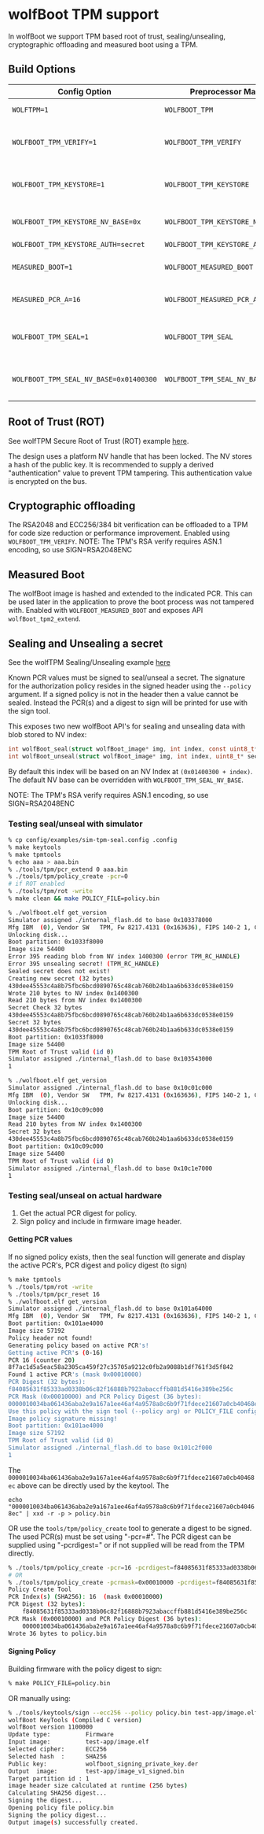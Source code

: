 # wolfBoot TPM support

In wolfBoot we support TPM based root of trust, sealing/unsealing, cryptographic offloading and measured boot using a TPM.

## Build Options

| Config Option | Preprocessor Macro | Description                         |
| ------------- | ------------------ | ----------------------------------- |
| `WOLFTPM=1`   | `WOLFBOOT_TPM`     | Enables wolfTPM support |
| `WOLFBOOT_TPM_VERIFY=1` | `WOLFBOOT_TPM_VERIFY` | Enables cryptographic offloading for RSA2048 and ECC256/384 to the TPM. |
| `WOLFBOOT_TPM_KEYSTORE=1` | `WOLFBOOT_TPM_KEYSTORE` | Enables TPM based root of trust. NV Index must store a hash of the trusted public key. |
| `WOLFBOOT_TPM_KEYSTORE_NV_BASE=0x` | `WOLFBOOT_TPM_KEYSTORE_NV_BASE=0x` | NV index in platform range 0x1400000 - 0x17FFFFF. |
| `WOLFBOOT_TPM_KEYSTORE_AUTH=secret` | `WOLFBOOT_TPM_KEYSTORE_AUTH` | Password for NV access |
| `MEASURED_BOOT=1` | `WOLFBOOT_MEASURED_BOOT` | Enable measured boot. Extend PCR with wolfBoot hash. |
| `MEASURED_PCR_A=16` | `WOLFBOOT_MEASURED_PCR_A=16` | The PCR index to use. See [docs/measured_boot.md](/docs/measured_boot.md). |
| `WOLFBOOT_TPM_SEAL=1` | `WOLFBOOT_TPM_SEAL` | Enables support for sealing/unsealing based on PCR policy signed externally. |
| `WOLFBOOT_TPM_SEAL_NV_BASE=0x01400300` | `WOLFBOOT_TPM_SEAL_NV_BASE` | To override the default sealed blob storage location in the platform hierarchy. |

## Root of Trust (ROT)

See wolfTPM Secure Root of Trust (ROT) example [here](https://github.com/wolfSSL/wolfTPM/tree/master/examples/boot).

The design uses a platform NV handle that has been locked. The NV stores a hash of the public key. It is recommended to supply a derived "authentication" value to prevent TPM tampering. This authentication value is encrypted on the bus.

## Cryptographic offloading

The RSA2048 and ECC256/384 bit verification can be offloaded to a TPM for code size reduction or performance improvement. Enabled using `WOLFBOOT_TPM_VERIFY`.
NOTE: The TPM's RSA verify requires ASN.1 encoding, so use SIGN=RSA2048ENC

## Measured Boot

The wolfBoot image is hashed and extended to the indicated PCR. This can be used later in the application to prove the boot process was not tampered with. Enabled with `WOLFBOOT_MEASURED_BOOT` and exposes API `wolfBoot_tpm2_extend`.

## Sealing and Unsealing a secret

See the wolfTPM Sealing/Unsealing example [here](https://github.com/wolfSSL/wolfTPM/tree/secret_seal/examples/boot#secure-boot-encryption-key-storage)

Known PCR values must be signed to seal/unseal a secret. The signature for the authorization policy resides in the signed header using the `--policy` argument.
If a signed policy is not in the header then a value cannot be sealed. Instead the PCR(s) and a digest to sign will be printed for use with the sign tool.

This exposes two new wolfBoot API's for sealing and unsealing data with blob stored to NV index:
```c
int wolfBoot_seal(struct wolfBoot_image* img, int index, const uint8_t* secret, int secret_sz);
int wolfBoot_unseal(struct wolfBoot_image* img, int index, uint8_t* secret, int* secret_sz);
```

By default this index will be based on an NV Index at `(0x01400300 + index)`.
The default NV base can be overridden with `WOLFBOOT_TPM_SEAL_NV_BASE`.

NOTE: The TPM's RSA verify requires ASN.1 encoding, so use SIGN=RSA2048ENC

### Testing seal/unseal with simulator

```sh
% cp config/examples/sim-tpm-seal.config .config
% make keytools
% make tpmtools
% echo aaa > aaa.bin
% ./tools/tpm/pcr_extend 0 aaa.bin
% ./tools/tpm/policy_create -pcr=0
# if ROT enabled
% ./tools/tpm/rot -write
% make clean && make POLICY_FILE=policy.bin

% ./wolfboot.elf get_version
Simulator assigned ./internal_flash.dd to base 0x103378000
Mfg IBM  (0), Vendor SW   TPM, Fw 8217.4131 (0x163636), FIPS 140-2 1, CC-EAL4 0
Unlocking disk...
Boot partition: 0x1033f8000
Image size 54400
Error 395 reading blob from NV index 1400300 (error TPM_RC_HANDLE)
Error 395 unsealing secret! (TPM_RC_HANDLE)
Sealed secret does not exist!
Creating new secret (32 bytes)
430dee45553c4a8b75fbc6bcd0890765c48cab760b24b1aa6b633dc0538e0159
Wrote 210 bytes to NV index 0x1400300
Read 210 bytes from NV index 0x1400300
Secret Check 32 bytes
430dee45553c4a8b75fbc6bcd0890765c48cab760b24b1aa6b633dc0538e0159
Secret 32 bytes
430dee45553c4a8b75fbc6bcd0890765c48cab760b24b1aa6b633dc0538e0159
Boot partition: 0x1033f8000
Image size 54400
TPM Root of Trust valid (id 0)
Simulator assigned ./internal_flash.dd to base 0x103543000
1

% ./wolfboot.elf get_version
Simulator assigned ./internal_flash.dd to base 0x10c01c000
Mfg IBM  (0), Vendor SW   TPM, Fw 8217.4131 (0x163636), FIPS 140-2 1, CC-EAL4 0
Unlocking disk...
Boot partition: 0x10c09c000
Image size 54400
Read 210 bytes from NV index 0x1400300
Secret 32 bytes
430dee45553c4a8b75fbc6bcd0890765c48cab760b24b1aa6b633dc0538e0159
Boot partition: 0x10c09c000
Image size 54400
TPM Root of Trust valid (id 0)
Simulator assigned ./internal_flash.dd to base 0x10c1e7000
1
```

### Testing seal/unseal on actual hardware

1) Get the actual PCR digest for policy.
2) Sign policy and include in firmware image header.


#### Getting PCR values

If no signed policy exists, then the seal function will generate and display the active PCR's, PCR digest and policy digest (to sign)

```sh
% make tpmtools
% ./tools/tpm/rot -write
% ./tools/tpm/pcr_reset 16
% ./wolfboot.elf get_version
Simulator assigned ./internal_flash.dd to base 0x101a64000
Mfg IBM  (0), Vendor SW   TPM, Fw 8217.4131 (0x163636), FIPS 140-2 1, CC-EAL4 0
Boot partition: 0x101ae4000
Image size 57192
Policy header not found!
Generating policy based on active PCR's!
Getting active PCR's (0-16)
PCR 16 (counter 20)
8f7ac1d5a5eac58a2305ca459f27c35705a9212c0fb2a9088b1df761f3d5f842
Found 1 active PCR's (mask 0x00010000)
PCR Digest (32 bytes):
f84085631f85333ad0338b06c82f16888b7923abaccffb881d5416e389be256c
PCR Mask (0x00010000) and PCR Policy Digest (36 bytes):
0000010034ba061436aba2e9a167a1ee46af4a9578a8c6b9f71fdece21607a0cb40468ec
Use this policy with the sign tool (--policy arg) or POLICY_FILE config
Image policy signature missing!
Boot partition: 0x101ae4000
Image size 57192
TPM Root of Trust valid (id 0)
Simulator assigned ./internal_flash.dd to base 0x101c2f000
1
```

The `0000010034ba061436aba2e9a167a1ee46af4a9578a8c6b9f71fdece21607a0cb40468ec` above can be directly used by the keytool. The

`echo "0000010034ba061436aba2e9a167a1ee46af4a9578a8c6b9f71fdece21607a0cb40468ec" | xxd -r -p > policy.bin`

OR use the `tools/tpm/policy_create` tool to generate a digest to be signed. The used PCR(s) must be set using "-pcr=#". The PCR digest can be supplied using "-pcrdigest=" or if not supplied will be read from the TPM directly.

```sh
% ./tools/tpm/policy_create -pcr=16 -pcrdigest=f84085631f85333ad0338b06c82f16888b7923abaccffb881d5416e389be256c -out=policy.bin
# OR
% ./tools/tpm/policy_create -pcrmask=0x00010000 -pcrdigest=f84085631f85333ad0338b06c82f16888b7923abaccffb881d5416e389be256c -out=policy.bin
Policy Create Tool
PCR Index(s) (SHA256): 16  (mask 0x00010000)
PCR Digest (32 bytes):
	f84085631f85333ad0338b06c82f16888b7923abaccffb881d5416e389be256c
PCR Mask (0x00010000) and PCR Policy Digest (36 bytes):
	0000010034ba061436aba2e9a167a1ee46af4a9578a8c6b9f71fdece21607a0cb40468ec
Wrote 36 bytes to policy.bin
```

#### Signing Policy

Building firmware with the policy digest to sign:

```sh
% make POLICY_FILE=policy.bin
```

OR manually using:

```sh
% ./tools/keytools/sign --ecc256 --policy policy.bin test-app/image.elf wolfboot_signing_private_key.der 1
wolfBoot KeyTools (Compiled C version)
wolfBoot version 1100000
Update type:          Firmware
Input image:          test-app/image.elf
Selected cipher:      ECC256
Selected hash  :      SHA256
Public key:           wolfboot_signing_private_key.der
Output  image:        test-app/image_v1_signed.bin
Target partition id : 1
image header size calculated at runtime (256 bytes)
Calculating SHA256 digest...
Signing the digest...
Opening policy file policy.bin
Signing the policy digest...
Output image(s) successfully created.
```
